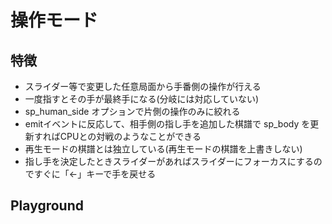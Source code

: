 # 操作モード

## 特徴

* スライダー等で変更した任意局面から手番側の操作が行える
* 一度指すとその手が最終手になる(分岐には対応していない)
* sp_human_side オプションで片側の操作のみに絞れる
* emitイベントに反応して、相手側の指し手を追加した棋譜で sp_body を更新すればCPUとの対戦のようなことができる
* 再生モードの棋譜とは独立している(再生モードの棋譜を上書きしない)
* 指し手を決定したときスライダーがあればスライダーにフォーカスにするのですぐに「←」キーで手を戻せる

## Playground

<ShogiPlayerWcWrapper sp_mode="play" />
